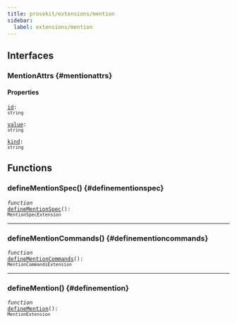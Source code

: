 ```yaml
---
title: prosekit/extensions/mention
sidebar:
  label: extensions/mention
---
```


## Interfaces

### MentionAttrs {#mentionattrs}

#### Properties

<dl>

<dt>

<code data-typedoc-code><a id="id" href="#id">id</a>: `string`</code>

</dt>

</dl>

<dl>

<dt>

<code data-typedoc-code><a id="value" href="#value">value</a>: `string`</code>

</dt>

</dl>

<dl>

<dt>

<code data-typedoc-code><a id="kind" href="#kind">kind</a>: `string`</code>

</dt>

</dl>

## Functions

### defineMentionSpec() {#definementionspec}

<dl>

<dt>

<code data-typedoc-code><i>function</i> <a id="definementionspec" href="#definementionspec">defineMentionSpec</a>(): `MentionSpecExtension`</code>

</dt>

<dd>

</dd>

</dl>

***

### defineMentionCommands() {#definementioncommands}

<dl>

<dt>

<code data-typedoc-code><i>function</i> <a id="definementioncommands" href="#definementioncommands">defineMentionCommands</a>(): `MentionCommandsExtension`</code>

</dt>

</dl>

***

### defineMention() {#definemention}

<dl>

<dt>

<code data-typedoc-code><i>function</i> <a id="definemention" href="#definemention">defineMention</a>(): `MentionExtension`</code>

</dt>

<dd>

</dd>

</dl>
